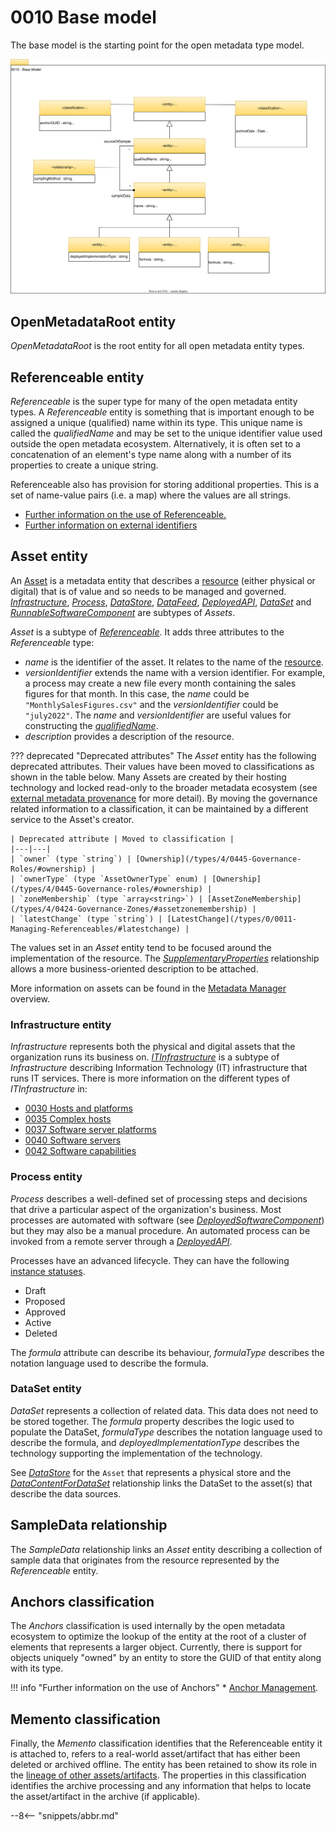 <!-- SPDX-License-Identifier: CC-BY-4.0 -->
<!-- Copyright Contributors to the Egeria project. -->

# 0010 Base model

The base model is the starting point for the open metadata type model.

![UML](0010-Base-Model.svg)

## OpenMetadataRoot entity

*OpenMetadataRoot* is the root entity for all open metadata entity types.

## Referenceable entity

*Referenceable* is the super type for many of the open metadata entity types. A *Referenceable* entity is something that is important enough to be assigned a unique (qualified) name within its type. This unique name is called the *qualifiedName* and may be set to the unique identifier value used outside the open metadata ecosystem. Alternatively, it is often set to a concatenation of an element's type name along with a number of its properties to create a unique string.

Referenceable also has provision for storing additional properties. This is a set of name-value pairs (i.e. a map) where the values are all strings.

* [Further information on the use of Referenceable.](/concepts/referenceable)
* [Further information on external identifiers](/features/external-identifiers/overview)

## Asset entity

An [Asset](/concepts/asset) is a metadata entity that describes a [resource](/concepts/resource) (either physical or digital) that is of value and so needs to be managed and governed.  [*Infrastructure*](#infrastructure), [*Process*](#process), [*DataStore*](/types/2/0210-Data-Stores), [*DataFeed*](/types/2/0223-Events-and-Logs), [*DeployedAPI*](/types/2/0212-Deployed-APIs), [*DataSet*](#dataset) and [*RunnableSoftwareComponent*](/types/2/0282-Released-Software-Components) are subtypes of *Assets*.

*Asset* is a subtype of [*Referenceable*](#referenceable). It adds three attributes to the *Referenceable* type:

* *name* is the identifier of the asset.  It relates to the name of the [resource](/concepts/resource).
* *versionIdentifier* extends the name with a version identifier.  For example, a process may create a new file every month containing the sales figures for that month.  In this case, the *name* could be `"MonthlySalesFigures.csv"` and the *versionIdentifier* could be `"july2022"`.  The *name* and *versionIdentifier* are useful values for constructing the [*qualifiedName*](#referenceable).
* *description* provides a description of the resource.

??? deprecated "Deprecated attributes"
    The *Asset* entity has the following deprecated attributes. Their values have been moved to classifications as shown in the table below. Many Assets are created by their hosting technology and locked read-only to the broader metadata ecosystem (see [external metadata provenance](/features/metadata-provenance/overview) for more detail). By moving the governance related information to a classification, it can be maintained by a different service to the Asset's creator.

    | Deprecated attribute | Moved to classification |
    |---|---|
    | `owner` (type `string`) | [Ownership](/types/4/0445-Governance-Roles/#ownership) |
    | `ownerType` (type `AssetOwnerType` enum) | [Ownership](/types/4/0445-Governance-roles/#ownership) |
    | `zoneMembership` (type `array<string>`) | [AssetZoneMembership](/types/4/0424-Governance-Zones/#assetzonemembership) |
    | `latestChange` (type `string`) | [LatestChange](/types/0/0011-Managing-Referenceables/#latestchange) |

The values set in an *Asset* entity tend to be focused around the implementation of the resource.  The [*SupplementaryProperties*](/types/3/0395-Supplementary-Properties) relationship allows a more business-oriented description to be attached.

More information on assets can be found in the [Metadata Manager](/patterns/metadata-manager/overview) overview.

### Infrastructure entity

*Infrastructure* represents both the physical and digital assets that the organization runs its business on. [*ITInfrastructure*](/types/0/0030-Hosts-and-Platforms) is a subtype of *Infrastructure* describing Information Technology (IT) infrastructure that runs IT services.  There is more information on the different types of *ITInfrastructure* in:

- [0030 Hosts and platforms](/types/0/0030-Hosts-and-Platforms)
- [0035 Complex hosts](/types/0/0035-Complex-Hosts)
- [0037 Software server platforms](/types/0/0037-Software-Server-Platforms)
- [0040 Software servers](/types/0/0040-Software-Servers)
- [0042 Software capabilities](/types/0/0042-Software-Capabilities)

### Process entity

*Process* describes a well-defined set of processing steps and decisions that drive a particular aspect of the organization's business. Most processes are automated with software (see [*DeployedSoftwareComponent*](/types/2/0215-Software-Components/#deployedsoftwarecomponent)) but they may also be a manual procedure. An automated process can be invoked from a remote server through a [*DeployedAPI*](/types/2/0212-deployed-apis/#deployedapi).

Processes have an advanced lifecycle.  They can have the following [instance statuses](/concepts/instance-status).

* Draft
* Proposed
* Approved
* Active
* Deleted

The *formula* attribute can describe its behaviour, *formulaType* describes the notation language used to describe the formula.

### DataSet entity

*DataSet* represents a collection of related data. This data does not need to be stored together. The *formula* property describes the logic used to populate the DataSet, *formulaType* describes the notation language used to describe the formula, and *deployedImplementationType* describes the technology supporting the implementation of the technology. 

See [*DataStore*](/types/2/0210-Data-Stores) for the `Asset` that represents a physical store and the [*DataContentForDataSet*](/types/2/0210-Data-Stores/#datacontentfordataset) relationship links the DataSet to the asset(s) that describe the data sources.

## SampleData relationship

The *SampleData* relationship links an *Asset* entity describing a collection of sample data that originates from the resource represented by the *Referenceable* entity.

## Anchors classification

The *Anchors* classification is used internally by the open metadata ecosystem to optimize the lookup of the entity at the root of a cluster of elements that represents a larger object. Currently, there is support for objects uniquely "owned" by an entity to store the GUID of that entity along with its type.

!!! info "Further information on the use of Anchors"
    * [Anchor Management](/concepts/anchor).

## Memento classification

Finally, the *Memento* classification identifies that the Referenceable entity it is attached to, refers to a real-world asset/artifact that has either been deleted or archived offline. The entity has been retained to show its role in the [lineage of other assets/artifacts](/features/lineage-management/overview). The properties in this classification identifies the archive processing and any information that helps to locate the asset/artifact in the archive (if applicable).



--8<-- "snippets/abbr.md"
